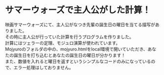 # サマーウォーズで主人公がした計算！
映画サマーウォーズにて、主人公がなつき先輩の誕生日の曜日を当てる描写がありました。<br>
その時に主人公が行っていた計算を行うプログラムを作りました。<br>
計算にはツェラーの定理、モジュロ演算が使われています。<br>
Mojyuroのフォルダの中の、mojyuro.htmlをlocal環境で開いていただき、あなたの誕生日を打ち込むとあなたの誕生日の曜日が分かります！<br>
また、数値を入れると曜日を返すというシンプルなコードのみになっているので、エラー処理はしておりません。

